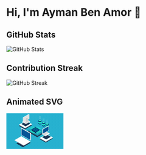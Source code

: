# Hi, I'm Ayman Ben Amor 👋

## GitHub Stats
![GitHub Stats](https://github-readme-stats.vercel.app/api?username=AymanBenAmor&show_icons=true&theme=radical)

## Contribution Streak
![GitHub Streak](https://streak-stats.demolab.com/?user=AymanBenAmor&theme=dark)

## Animated SVG
![Animated SVG Example](Animation.gif)

